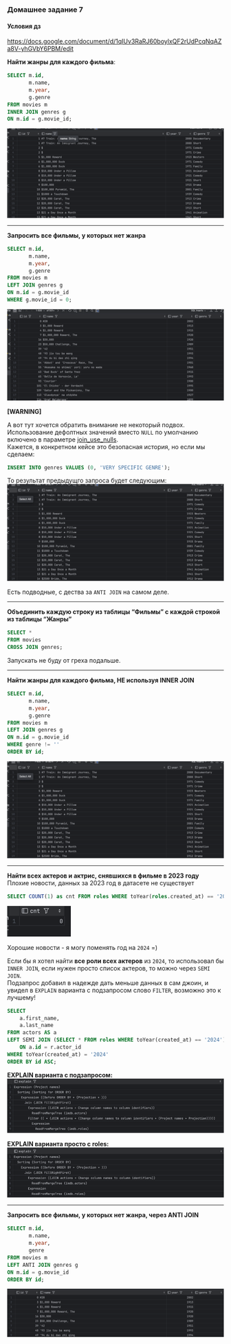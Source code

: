 ### Домашнее задание 7
#### Условия дз    
https://docs.google.com/document/d/1qIUv3RaRJ60boylxQF2rUdPcqNqAZa8V-yhGVbY6PBM/edit


**Найти жанры для каждого фильма**:

```sql
SELECT m.id,
       m.name,
       m.year,
       g.genre
FROM movies m
INNER JOIN genres g
ON m.id = g.movie_id;
```

![img_1.png](screenshots/img_1.png)


--- 

**Запросить все фильмы, у которых нет жанра**
```sql
SELECT m.id,
       m.name,
       m.year,
       g.genre
FROM movies m
LEFT JOIN genres g
ON m.id = g.movie_id
WHERE g.movie_id = 0;
```
![img.png](img.png)


**[WARNING]**

А вот тут хочется обратить внимание не некоторый подвох.   
Использование дефолтных значений вместо `NULL` по умолчанию включено в параметре [join_use_nulls](https://clickhouse.com/docs/en/operations/settings/settings#join_use_nulls).      
Кажется, в конкретном кейсе это безопасная история, но если мы сделаем:
```sql
INSERT INTO genres VALUES (0, 'VERY SPECIFIC GENRE');
```

То результат предыдущго запроса будет следующим:    
![img_2.png](screenshots/img_2.png)

Есть подводные, c дества за `ANTI JOIN` на самом деле.   

-----

**Объединить каждую строку из таблицы “Фильмы” с каждой строкой из таблицы “Жанры”**
```sql
SELECT *
FROM movies
CROSS JOIN genres;
```
Запускать не буду от греха подальше.   


---- 

**Найти жанры для каждого фильма, НЕ используя INNER JOIN**
```sql
SELECT m.id,
       m.name,
       m.year,
       g.genre
FROM movies m
LEFT JOIN genres g
ON m.id = g.movie_id
WHERE genre != ''
ORDER BY id;
```

![img_2.png](screenshots/img_2.png)

----


**Найти всех актеров и актрис, снявшихся в фильме в 2023 году**   
Плохие новости, данных за 2023 год в датасете не существует
```sql
SELECT COUNT(1) as cnt FROM roles WHERE toYear(roles.created_at) == '2023';
```
![img_4.png](screenshots/img_4.png)

Хорошие новости - я могу поменять год на `2024` =)

Если бы я хотел найти **все роли всех актеров** из `2024`, то использовал бы `INNER JOIN`, если нужен просто список актеров, то можно через `SEMI JOIN`.   
Подзапрос добавил в надежде дать меньше данных в сам джоин, и увидел в `EXPLAIN` варианта с подзапросом слово `FILTER`, возможно это к лучшему! 

```sql
SELECT
    a.first_name,
    a.last_name
FROM actors AS a
LEFT SEMI JOIN (SELECT * FROM roles WHERE toYear(created_at) == '2024') AS r
    ON a.id = r.actor_id
WHERE toYear(created_at) = '2024'
ORDER BY id ASC;
```

**EXPLAIN варианта с подзапросом:**
![img_5.png](screenshots/img_5.png)


**EXPLAIN варианта просто с roles:**
![img_6.png](screenshots/img_6.png)

----


**Запросить все фильмы, у которых нет жанра, через ANTI JOIN**

```sql
SELECT m.id,
       m.name,
       m.year,
       genre
FROM movies m
LEFT ANTI JOIN genres g
ON m.id = g.movie_id
ORDER BY id;
```

![img_3.png](screenshots/img_3.png)
